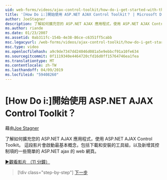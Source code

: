 ```yaml
---
uid: web-forms/videos/ajax-control-toolkit/how-do-i-get-started-with-the-aspnet-ajax-control-toolkit
title: '[How Do i:]開始使用 ASP.NET AJAX Control Toolkit？ | Microsoft Docs'
author: JoeStagner
description: 了解如何擴充您的 ASP.NET AJAX 應用程式，使用 ASP.NET AJAX Control Toolkit。 這段影片開頭非常基本概念，包括下載和...
ms.author: riande
ms.date: 01/23/2007
ms.assetid: 0ab311fc-154b-4e38-86ce-c6351ff5cabb
msc.legacyurl: /web-forms/videos/ajax-control-toolkit/how-do-i-get-started-with-the-aspnet-ajax-control-toolkit
msc.type: video
ms.openlocfilehash: a9c9de7347dd24046d081a5e9ebbcf91a10fe634
ms.sourcegitcommit: 0f1119340e4464720cfd16d0ff15764746ea1fea
ms.translationtype: MT
ms.contentlocale: zh-TW
ms.lasthandoff: 04/09/2019
ms.locfileid: "59408260"
---
```

# <a name="how-do-i-get-started-with-the-aspnet-ajax-control-toolkit"></a>[How Do i:]開始使用 ASP.NET AJAX Control Toolkit？

藉由[Joe Stagner](https://github.com/JoeStagner)

了解如何擴充您的 ASP.NET AJAX 應用程式，使用 ASP.NET AJAX Control Toolkit。 這段影片會啟動最基本概念，包括下載和安裝的工具組，以及新增其控制項的一些簡單的 ASP.NET ajax 的 web 網頁。

[&#9654;觀看影片 （11 分鐘）](https://channel9.msdn.com/Blogs/ASP-NET-Site-Videos/how-do-i-get-started-with-the-aspnet-ajax-control-toolkit)

> [!div class="step-by-step"]
> [下一步](how-do-i-use-the-aspnet-ajax-cascadingdropdown-control-extender.md)
